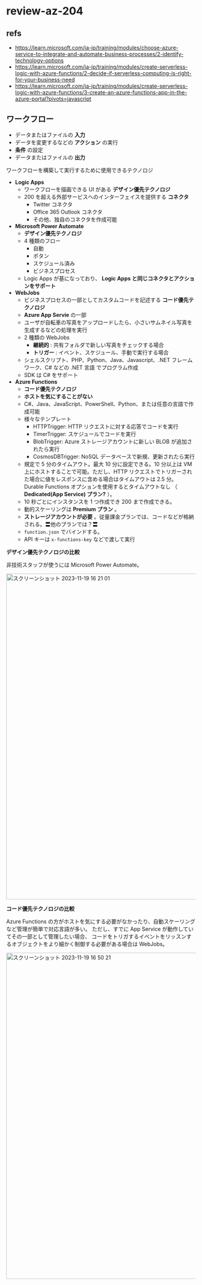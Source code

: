 # review-az-204

## refs

- https://learn.microsoft.com/ja-jp/training/modules/choose-azure-service-to-integrate-and-automate-business-processes/2-identify-technology-options
- https://learn.microsoft.com/ja-jp/training/modules/create-serverless-logic-with-azure-functions/2-decide-if-serverless-computing-is-right-for-your-business-need
- https://learn.microsoft.com/ja-jp/training/modules/create-serverless-logic-with-azure-functions/3-create-an-azure-functions-app-in-the-azure-portal?pivots=javascript

## ワークフロー

- データまたはファイルの **入力**
- データを変更するなどの **アクション** の実行
- **条件** の設定
- データまたはファイルの **出力**

ワークフローを構築して実行するために使用できるテクノロジ

- **Logic Apps**
  - ワークフローを描画できる UI がある **デザイン優先テクノロジ**
  - 200 を超える外部サービスへのインターフェイスを提供する **コネクタ**
    - Twitter コネクタ
    - Office 365 Outlook コネクタ
    - その他、独自のコネクタを作成可能 
- **Microsoft Power Automate**
  - **デザイン優先テクノロジ**
  - 4 種類のフロー
    - 自動
    - ボタン
    - スケジュール済み
    - ビジネスプロセス
  - Logic Apps が基になっており、 **Logic Apps と同じコネクタとアクションをサポート** 
- **WebJobs**
  - ビジネスプロセスの一部としてカスタムコードを記述する **コード優先テクノロジ**
  - **Azure App Servie** の一部
  - ユーザが自転車の写真をアップロードしたら、小さいサムネイル写真を生成するなどの処理を実行
  - 2 種類の WebJobs
    - **継続的** : 共有フォルダで新しい写真をチェックする場合
    - **トリガー** : イベント、スケジュール、手動で実行する場合
  - シェルスクリプト、PHP、Python、Java、Javascript、.NET フレームワーク、C# などの .NET 言語 でプログラム作成
  - SDK は C# をサポート
- **Azure Functions**
  - **コード優先テクノロジ**
  - **ホストを気にすることがない**
  - C#、Java、JavaScript、PowerShell、Python、または任意の言語で作成可能
  - 様々なテンプレート
    - HTTPTrigger: HTTP リクエストに対する応答でコードを実行
    - TimerTrigger: スケジュールでコードを実行
    - BlobTrigger: Azure ストレージアカウントに新しい BLOB が追加されたら実行
    - CosmosDBTrigger: NoSQL データベースで新規、更新されたら実行
  - 規定で 5 分のタイムアウト。最大 10 分に設定できる。10 分以上は VM 上にホストすることで可能。ただし、HTTP リクエストでトリガーされた場合に値をレスポンスに含める場合はタイムアウトは 2.5 分。Durable Functions オプションを使用するとタイムアウトなし （ **Dedicated(App Service) プラン?** ）。
  - 10 秒ごとにインスタンスを 1 つ作成でき 200 まで作成できる。
  - 動的スケーリングは **Premium プラン** 。
  - **ストレージアカウントが必要** 。従量課金プランでは、コードなどが格納される。〓他のプランでは？〓
  - `function.json` でバインドする。
  - API キーは `x-functions-key` などで渡して実行
 
**デザイン優先テクノロジの比較**

非技術スタッフが使うには Microsoft Power Automate。

<img width="867" alt="スクリーンショット 2023-11-19 16 21 01" src="https://github.com/yhor1e/review-az-204/assets/10266230/14b947a4-4f7e-4e04-9bef-520593660502">

**コード優先テクノロジの比較**

Azure Functions の方がホストを気にする必要がなかったり、自動スケーリングなど管理が簡単で対応言語が多い。
ただし、すでに App Service が動作していてその一部として管理したい場合、
コードをトリガするイベントをリッスンするオブジェクトをより細かく制御する必要がある場合は WebJobs。

<img width="868" alt="スクリーンショット 2023-11-19 16 50 21" src="https://github.com/yhor1e/review-az-204/assets/10266230/e26778d0-ff5b-49d7-94dd-97e51c20798a">
